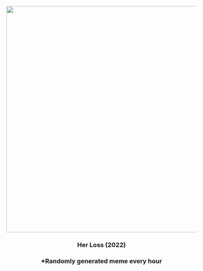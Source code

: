 <p align="center">
        <img src="https://i.redd.it/684e9gb23c0a1.png" width="600" height="600">
        </p>
        <h3 align="center">Her Loss (2022)</h3>
        <h3 align="center">*Randomly generated meme every hour</h3>
    